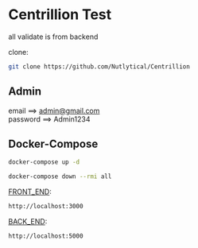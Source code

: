 # Centrillion Test

all validate is from backend
<br>

clone:

```sh
git clone https://github.com/Nutlytical/Centrillion
```

## Admin

email ==> admin@gmail.com
<br/>
password ==> Admin1234

## Docker-Compose

```sh
docker-compose up -d

docker-compose down --rmi all
```

[FRONT_END](http://localhost:3000):

```sh
http://localhost:3000
```

[BACK_END](http://localhost:5000):

```sh
http://localhost:5000
```
